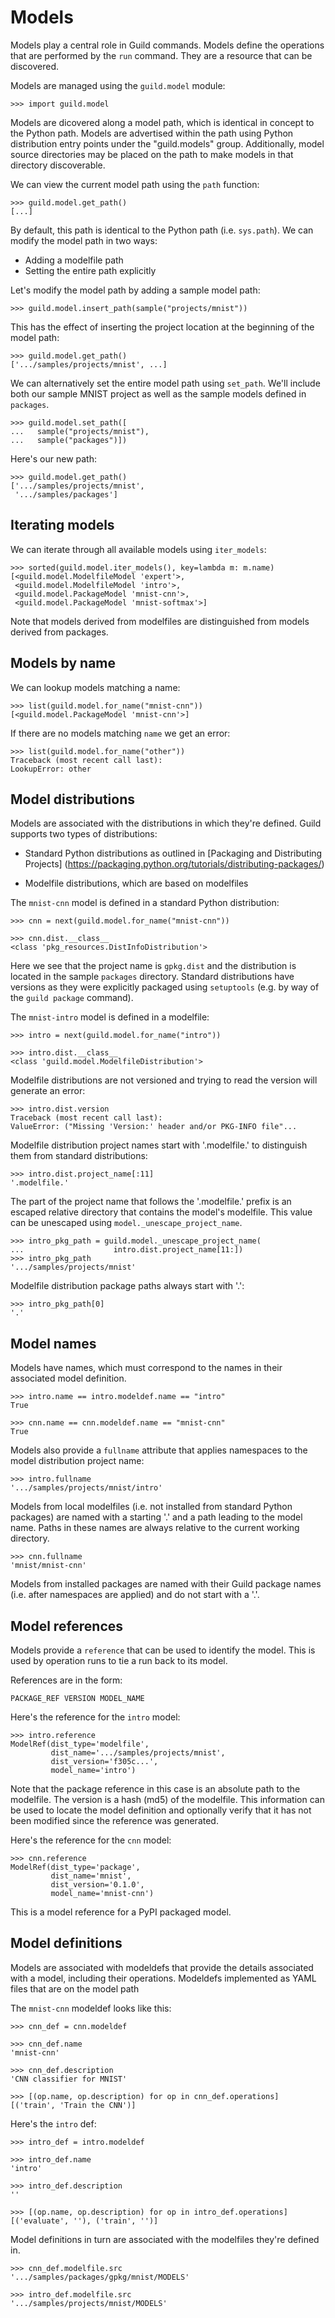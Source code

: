 # Models

Models play a central role in Guild commands. Models define the
operations that are performed by the `run` command. They are a
resource that can be discovered.

Models are managed using the `guild.model` module:

    >>> import guild.model

Models are dicovered along a model path, which is identical in concept
to the Python path. Models are advertised within the path using Python
distribution entry points under the "guild.models"
group. Additionally, model source directories may be placed on the
path to make models in that directory discoverable.

We can view the current model path using the `path` function:

    >>> guild.model.get_path()
    [...]

By default, this path is identical to the Python path
(i.e. `sys.path`). We can modify the model path in two ways:

- Adding a modelfile path
- Setting the entire path explicitly

Let's modify the model path by adding a sample model path:

    >>> guild.model.insert_path(sample("projects/mnist"))

This has the effect of inserting the project location at the beginning
of the model path:

    >>> guild.model.get_path()
    ['.../samples/projects/mnist', ...]

We can alternatively set the entire model path using `set_path`. We'll
include both our sample MNIST project as well as the sample models
defined in `packages`.

    >>> guild.model.set_path([
    ...   sample("projects/mnist"),
    ...   sample("packages")])

Here's our new path:

    >>> guild.model.get_path()
    ['.../samples/projects/mnist',
     '.../samples/packages']

## Iterating models

We can iterate through all available models using `iter_models`:

    >>> sorted(guild.model.iter_models(), key=lambda m: m.name)
    [<guild.model.ModelfileModel 'expert'>,
     <guild.model.ModelfileModel 'intro'>,
     <guild.model.PackageModel 'mnist-cnn'>,
     <guild.model.PackageModel 'mnist-softmax'>]

Note that models derived from modelfiles are distinguished from models
derived from packages.

## Models by name

We can lookup models matching a name:

    >>> list(guild.model.for_name("mnist-cnn"))
    [<guild.model.PackageModel 'mnist-cnn'>]

If there are no models matching `name` we get an error:

    >>> list(guild.model.for_name("other"))
    Traceback (most recent call last):
    LookupError: other

## Model distributions

Models are associated with the distributions in which they're
defined. Guild supports two types of distributions:

- Standard Python distributions as outlined in
  [Packaging and Distributing Projects]
  (https://packaging.python.org/tutorials/distributing-packages/)

- Modelfile distributions, which are based on modelfiles

The `mnist-cnn` model is defined in a standard Python distribution:

    >>> cnn = next(guild.model.for_name("mnist-cnn"))

    >>> cnn.dist.__class__
    <class 'pkg_resources.DistInfoDistribution'>

Here we see that the project name is `gpkg.dist` and the distribution
is located in the sample `packages` directory. Standard
distributions have versions as they were explicitly packaged using
`setuptools` (e.g. by way of the `guild package` command).

The `mnist-intro` model is defined in a modelfile:

    >>> intro = next(guild.model.for_name("intro"))

    >>> intro.dist.__class__
    <class 'guild.model.ModelfileDistribution'>

Modelfile distributions are not versioned and trying to read the
version will generate an error:

    >>> intro.dist.version
    Traceback (most recent call last):
    ValueError: ("Missing 'Version:' header and/or PKG-INFO file"...

Modelfile distribution project names start with '.modelfile.' to
distinguish them from standard distributions:

    >>> intro.dist.project_name[:11]
    '.modelfile.'

The part of the project name that follows the '.modelfile.' prefix is
an escaped relative directory that contains the model's
modelfile. This value can be unescaped using
`model._unescape_project_name`.

    >>> intro_pkg_path = guild.model._unescape_project_name(
    ...                    intro.dist.project_name[11:])
    >>> intro_pkg_path
    '.../samples/projects/mnist'

Modelfile distribution package paths always start with '.':

    >>> intro_pkg_path[0]
    '.'

## Model names

Models have names, which must correspond to the names in their
associated model definition.

    >>> intro.name == intro.modeldef.name == "intro"
    True

    >>> cnn.name == cnn.modeldef.name == "mnist-cnn"
    True

Models also provide a `fullname` attribute that applies namespaces to
the model distribution project name:

    >>> intro.fullname
    '.../samples/projects/mnist/intro'

Models from local modelfiles (i.e. not installed from standard Python
packages) are named with a starting '.' and a path leading to the
model name. Paths in these names are always relative to the current
working directory.

    >>> cnn.fullname
    'mnist/mnist-cnn'

Models from installed packages are named with their Guild package
names (i.e. after namespaces are applied) and do not start with a '.'.

## Model references

Models provide a `reference` that can be used to identify the
model. This is used by operation runs to tie a run back to its model.

References are in the form:

    PACKAGE_REF VERSION MODEL_NAME

Here's the reference for the `intro` model:

    >>> intro.reference
    ModelRef(dist_type='modelfile',
             dist_name='.../samples/projects/mnist',
             dist_version='f305c...',
             model_name='intro')

Note that the package reference in this case is an absolute path to
the modelfile. The version is a hash (md5) of the modelfile. This
information can be used to locate the model definition and optionally
verify that it has not been modified since the reference was
generated.

Here's the reference for the `cnn` model:

    >>> cnn.reference
    ModelRef(dist_type='package',
             dist_name='mnist',
             dist_version='0.1.0',
             model_name='mnist-cnn')

This is a model reference for a PyPI packaged model.

## Model definitions

Models are associated with modeldefs that provide the details
associated with a model, including their operations. Modeldefs
implemented as YAML files that are on the model path

The `mnist-cnn` modeldef looks like this:

    >>> cnn_def = cnn.modeldef

    >>> cnn_def.name
    'mnist-cnn'

    >>> cnn_def.description
    'CNN classifier for MNIST'

    >>> [(op.name, op.description) for op in cnn_def.operations]
    [('train', 'Train the CNN')]

Here's the `intro` def:

    >>> intro_def = intro.modeldef

    >>> intro_def.name
    'intro'

    >>> intro_def.description
    ''

    >>> [(op.name, op.description) for op in intro_def.operations]
    [('evaluate', ''), ('train', '')]

Model definitions in turn are associated with the modelfiles they're
defined in.

    >>> cnn_def.modelfile.src
    '.../samples/packages/gpkg/mnist/MODELS'

    >>> intro_def.modelfile.src
    '.../samples/projects/mnist/MODELS'
